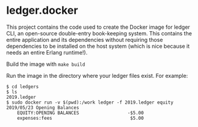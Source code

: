 # ledger.docker

This project contains the code used to create the Docker image for
ledger CLI, an open-source double-entry book-keeping system.  This contains
the entire application and its dependencies without requiring those
dependencies to be installed on the host system (which is nice because it
needs an entire Erlang runtime!).

Build the image with `make build`

Run the image in the directory where your ledger files exist.  For example:
```
$ cd ledgers
$ ls
2019.ledger
$ sudo docker run -v $(pwd):/work ledger -f 2019.ledger equity
2019/05/23 Opening Balances
    EQUITY:OPENING BALANCES                  -$5.00
    expenses:fees                             $5.00
```

